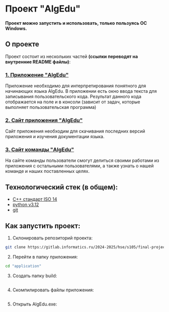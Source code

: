 # Проект "AlgEdu"
#### Проект можно запустить и использовать, только пользуясь ОС Windows.

## О проекте
Проект состоит из нескольких частей **(ссылки переводят на внутренние README файлы)**:
### [1. Приложение "AlgEdu"](./application/README.md)
Приложение необходимо для интерпретирования понятного для начинающих языка AlgEdu. В приложении есть окно ввода текста для записывания пользовательского кода. Результат данного кода отображается на поле и в консоли (зависит от задач, которые выполняет пользовательская программа)
### [2. Сайт приложения "AlgEdu"](./application_website/README.md)
Сайт приложения необходим для скачивания последних версий приложения и изучения документации языка.
### [3. Сайт команды "AlgEdu"](./team_website/README.md)
На сайте команды пользователи смогут делиться своими работами из приложения с остальными пользователями, а также узнать о нашей команде и наших поставленных целях.

## Технологический стек (в общем):
- [C++ стандарт ISO 14](https://github.com/google/googletest.git)
- [python v3.12](https://www.python.org/downloads/release/python-3120/)
- [git](https://git-scm.com/)

## Как запустить проект:
1. Склонировать репозиторий проекта:
 ``` bash
 git clone https://gitlab.informatics.ru/2024-2025/hse/s105/final-project.git AlgEdu
 ```
2. Перейти в папку приложения:
```bash
cd "application"
```
3. Создать папку build:
```bash

```
4. Скомпилировать файлы приложения:
```bash

```
5. Открыть AlgEdu.exe:
```bash

```
